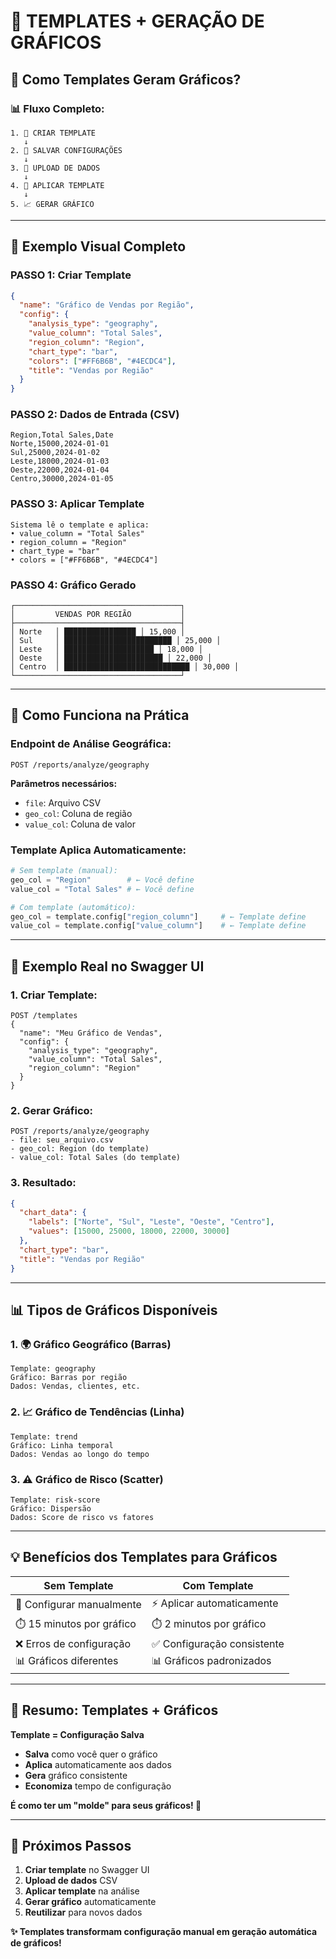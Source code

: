 # 🎯 **TEMPLATES + GERAÇÃO DE GRÁFICOS**

## 🤔 **Como Templates Geram Gráficos?**

### **📊 Fluxo Completo:**

```
1. 📝 CRIAR TEMPLATE
   ↓
2. 💾 SALVAR CONFIGURAÇÕES
   ↓
3. 📁 UPLOAD DE DADOS
   ↓
4. 🔧 APLICAR TEMPLATE
   ↓
5. 📈 GERAR GRÁFICO
```

---

## 🎨 **Exemplo Visual Completo**

### **PASSO 1: Criar Template**
```json
{
  "name": "Gráfico de Vendas por Região",
  "config": {
    "analysis_type": "geography",
    "value_column": "Total Sales",
    "region_column": "Region",
    "chart_type": "bar",
    "colors": ["#FF6B6B", "#4ECDC4"],
    "title": "Vendas por Região"
  }
}
```

### **PASSO 2: Dados de Entrada (CSV)**
```csv
Region,Total Sales,Date
Norte,15000,2024-01-01
Sul,25000,2024-01-02
Leste,18000,2024-01-03
Oeste,22000,2024-01-04
Centro,30000,2024-01-05
```

### **PASSO 3: Aplicar Template**
```
Sistema lê o template e aplica:
• value_column = "Total Sales"
• region_column = "Region"
• chart_type = "bar"
• colors = ["#FF6B6B", "#4ECDC4"]
```

### **PASSO 4: Gráfico Gerado**
```
┌─────────────────────────────────────┐
│         VENDAS POR REGIÃO           │
├─────────────────────────────────────┤
│ Norte   │ ████████████████ │ 15,000 │
│ Sul     │ ████████████████████████ │ 25,000 │
│ Leste   │ ████████████████████ │ 18,000 │
│ Oeste   │ ██████████████████████ │ 22,000 │
│ Centro  │ ████████████████████████████ │ 30,000 │
└─────────────────────────────────────┘
```

---

## 🔧 **Como Funciona na Prática**

### **Endpoint de Análise Geográfica:**
```
POST /reports/analyze/geography
```

**Parâmetros necessários:**
- `file`: Arquivo CSV
- `geo_col`: Coluna de região
- `value_col`: Coluna de valor

### **Template Aplica Automaticamente:**
```python
# Sem template (manual):
geo_col = "Region"        # ← Você define
value_col = "Total Sales" # ← Você define

# Com template (automático):
geo_col = template.config["region_column"]     # ← Template define
value_col = template.config["value_column"]    # ← Template define
```

---

## 🚀 **Exemplo Real no Swagger UI**

### **1. Criar Template:**
```
POST /templates
{
  "name": "Meu Gráfico de Vendas",
  "config": {
    "analysis_type": "geography",
    "value_column": "Total Sales",
    "region_column": "Region"
  }
}
```

### **2. Gerar Gráfico:**
```
POST /reports/analyze/geography
- file: seu_arquivo.csv
- geo_col: Region (do template)
- value_col: Total Sales (do template)
```

### **3. Resultado:**
```json
{
  "chart_data": {
    "labels": ["Norte", "Sul", "Leste", "Oeste", "Centro"],
    "values": [15000, 25000, 18000, 22000, 30000]
  },
  "chart_type": "bar",
  "title": "Vendas por Região"
}
```

---

## 📊 **Tipos de Gráficos Disponíveis**

### **1. 🌍 Gráfico Geográfico (Barras)**
```
Template: geography
Gráfico: Barras por região
Dados: Vendas, clientes, etc.
```

### **2. 📈 Gráfico de Tendências (Linha)**
```
Template: trend
Gráfico: Linha temporal
Dados: Vendas ao longo do tempo
```

### **3. ⚠️ Gráfico de Risco (Scatter)**
```
Template: risk-score
Gráfico: Dispersão
Dados: Score de risco vs fatores
```

---

## 💡 **Benefícios dos Templates para Gráficos**

| **Sem Template** | **Com Template** |
|------------------|------------------|
| 🔧 Configurar manualmente | ⚡ Aplicar automaticamente |
| ⏱️ 15 minutos por gráfico | ⏱️ 2 minutos por gráfico |
| ❌ Erros de configuração | ✅ Configuração consistente |
| 📊 Gráficos diferentes | 📊 Gráficos padronizados |

---

## 🎯 **Resumo: Templates + Gráficos**

**Template = Configuração Salva**
- **Salva** como você quer o gráfico
- **Aplica** automaticamente aos dados
- **Gera** gráfico consistente
- **Economiza** tempo de configuração

**É como ter um "molde" para seus gráficos! 🎨**

---

## 🚀 **Próximos Passos**

1. **Criar template** no Swagger UI
2. **Upload de dados** CSV
3. **Aplicar template** na análise
4. **Gerar gráfico** automaticamente
5. **Reutilizar** para novos dados

**✨ Templates transformam configuração manual em geração automática de gráficos!** 